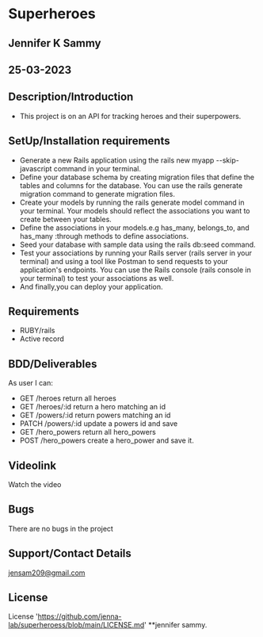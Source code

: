 # Superheroes

## Jennifer K Sammy
## 25-03-2023

## Description/Introduction
- This project is on an API for tracking heroes and their superpowers.


## SetUp/Installation requirements
- Generate a new Rails application using the rails new myapp --skip-javascript command in your terminal.
- Define your database schema by creating migration files that define the tables and columns for the database. You can use the rails generate migration command to generate migration files.
- Create your models by running the rails generate model command in your terminal. Your models should reflect the associations you want to create between your tables.
- Define the associations in your models.e.g has_many, belongs_to, and has_many :through methods to define associations.
- Seed your database with sample data using the rails db:seed command.
- Test your associations by running your Rails server (rails server in your terminal) and using a tool like Postman to send requests to your application's endpoints. You can use the Rails console (rails console in your terminal) to test your associations as well.
- And finally,you can deploy your application.

## Requirements
- RUBY/rails
- Active record

## BDD/Deliverables
As user I can:

- GET /heroes return all heroes
- GET /heroes/:id return a hero matching an id
- GET /powers/:id return powers matching an id
- PATCH /powers/:id update a powers id and save
- GET /hero_powers return all hero_powers
- POST /hero_powers create a hero_power and save it.

## Videolink
Watch the video

## Bugs
There are no bugs in the project

## Support/Contact Details
jensam209@gmail.com

## License
License 'https://github.com/jenna-lab/superheroess/blob/main/LICENSE.md' **jennifer sammy.